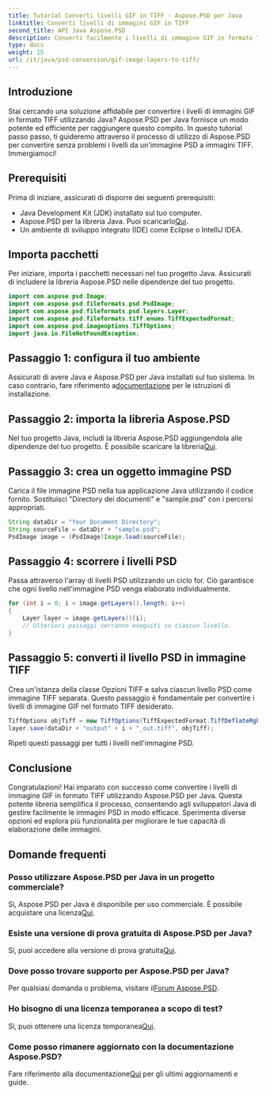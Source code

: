```yaml
---
title: Tutorial Converti livelli GIF in TIFF - Aspose.PSD per Java
linktitle: Converti livelli di immagini GIF in TIFF
second_title: API Java Aspose.PSD
description: Converti facilmente i livelli di immagine GIF in formato TIFF in Java utilizzando Aspose.PSD. Segui la nostra guida passo passo per un'integrazione perfetta.
type: docs
weight: 15
url: /it/java/psd-conversion/gif-image-layers-to-tiff/
---
```

## Introduzione
Stai cercando una soluzione affidabile per convertire i livelli di immagini GIF in formato TIFF utilizzando Java? Aspose.PSD per Java fornisce un modo potente ed efficiente per raggiungere questo compito. In questo tutorial passo passo, ti guideremo attraverso il processo di utilizzo di Aspose.PSD per convertire senza problemi i livelli da un'immagine PSD a immagini TIFF. Immergiamoci!
## Prerequisiti
Prima di iniziare, assicurati di disporre dei seguenti prerequisiti:
- Java Development Kit (JDK) installato sul tuo computer.
-  Aspose.PSD per la libreria Java. Puoi scaricarlo[Qui](https://releases.aspose.com/psd/java/).
- Un ambiente di sviluppo integrato (IDE) come Eclipse o IntelliJ IDEA.
## Importa pacchetti
Per iniziare, importa i pacchetti necessari nel tuo progetto Java. Assicurati di includere la libreria Aspose.PSD nelle dipendenze del tuo progetto.
```java
import com.aspose.psd.Image;
import com.aspose.psd.fileformats.psd.PsdImage;
import com.aspose.psd.fileformats.psd.layers.Layer;
import com.aspose.psd.fileformats.tiff.enums.TiffExpectedFormat;
import com.aspose.psd.imageoptions.TiffOptions;
import java.io.FileNotFoundException;
```
## Passaggio 1: configura il tuo ambiente
Assicurati di avere Java e Aspose.PSD per Java installati sul tuo sistema. In caso contrario, fare riferimento a[documentazione](https://reference.aspose.com/psd/java/) per le istruzioni di installazione.
## Passaggio 2: importa la libreria Aspose.PSD
 Nel tuo progetto Java, includi la libreria Aspose.PSD aggiungendola alle dipendenze del tuo progetto. È possibile scaricare la libreria[Qui](https://releases.aspose.com/psd/java/).
## Passaggio 3: crea un oggetto immagine PSD
Carica il file immagine PSD nella tua applicazione Java utilizzando il codice fornito. Sostituisci "Directory dei documenti" e "sample.psd" con i percorsi appropriati.
```java
String dataDir = "Your Document Directory";
String sourceFile = dataDir + "sample.psd";
PsdImage image = (PsdImage)Image.load(sourceFile);
```
## Passaggio 4: scorrere i livelli PSD
Passa attraverso l'array di livelli PSD utilizzando un ciclo for. Ciò garantisce che ogni livello nell'immagine PSD venga elaborato individualmente.
```java
for (int i = 0; i < image.getLayers().length; i++)
{
    Layer layer = image.getLayers()[i];
    // Ulteriori passaggi verranno eseguiti su ciascun livello.
}
```
## Passaggio 5: converti il livello PSD in immagine TIFF
Crea un'istanza della classe Opzioni TIFF e salva ciascun livello PSD come immagine TIFF separata. Questo passaggio è fondamentale per convertire i livelli di immagine GIF nel formato TIFF desiderato.
```java
TiffOptions objTiff = new TiffOptions(TiffExpectedFormat.TiffDeflateRgb);
layer.save(dataDir + "output" + i + "_out.tiff", objTiff);
```
Ripeti questi passaggi per tutti i livelli nell'immagine PSD.
## Conclusione
Congratulazioni! Hai imparato con successo come convertire i livelli di immagine GIF in formato TIFF utilizzando Aspose.PSD per Java. Questa potente libreria semplifica il processo, consentendo agli sviluppatori Java di gestire facilmente le immagini PSD in modo efficace. Sperimenta diverse opzioni ed esplora più funzionalità per migliorare le tue capacità di elaborazione delle immagini.
## Domande frequenti
### Posso utilizzare Aspose.PSD per Java in un progetto commerciale?
 Sì, Aspose.PSD per Java è disponibile per uso commerciale. È possibile acquistare una licenza[Qui](https://purchase.aspose.com/buy).
### Esiste una versione di prova gratuita di Aspose.PSD per Java?
 Sì, puoi accedere alla versione di prova gratuita[Qui](https://releases.aspose.com/).
### Dove posso trovare supporto per Aspose.PSD per Java?
 Per qualsiasi domanda o problema, visitare il[Forum Aspose.PSD](https://forum.aspose.com/c/psd/34).
### Ho bisogno di una licenza temporanea a scopo di test?
 Sì, puoi ottenere una licenza temporanea[Qui](https://purchase.aspose.com/temporary-license/).
### Come posso rimanere aggiornato con la documentazione Aspose.PSD?
 Fare riferimento alla documentazione[Qui](https://reference.aspose.com/psd/java/) per gli ultimi aggiornamenti e guide.